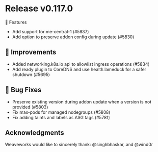 # Release v0.117.0

🚀 Features

- Add support for me-central-1 (#5837)
- Add option to preserve addon config during update (#5830)

## :dart: Improvements

- Added networking.k8s.io api to allowlist ingress operations (#5834)
- Add ready plugin to CoreDNS and use health.lameduck for a safer shutdown (#5695)

## 🐛 Bug Fixes

- Preserve existing version during addon update when a version is not provided (#5803)
- Fix max-pods for managed nodegroups (#5808)
- Fix adding taints and labels as ASG tags (#5781)

## Acknowledgments
Weaveworks would like to sincerely thank:
@singhbhaskar, and @wind0r